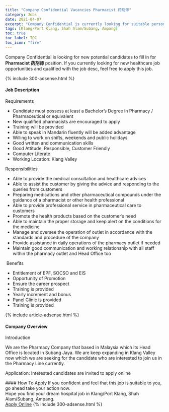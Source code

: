 ```yaml
---
title: "Company Confidential Vacancies Pharmacist 药剂师" 
category: Jobs 
date: 2021-04-07 
excerpt: "Company Confidential is currently looking for suitable person to fill in the Pharmacist 药剂师 which positioned at Klang/Port Klang, Shah Alam/Subang, Ampang" 
tags: [Klang/Port Klang, Shah Alam/Subang, Ampang] 
toc: true 
toc_label: TOC 
toc_icon: "fire" 
--- 
```


<p>Company Confidential is looking for new potential candidates to fill in for <b>Pharmacist 药剂师</b> position. If you currently looking for new healthcare job opportunities and qualified with the job desc, feel free to apply this job.
</p>{% include 300-adsense.html %} 
<div><div><h4>Job Description</h4></div><div><div><span><div><p>Requirements</p><ul><li>Candidate must possess at least a Bachelor&#8217;s Degree in Pharmacy / Pharmaceutical or equivalent</li><li>New qualified pharmacists are encouraged to apply</li><li>Training will be provided</li><li>Able to speak in&#160;Mandarin fluently will be added advantage</li><li>Willing to work on shifts, weekends and public holidays</li><li>Good written and communication skills</li><li>Good Attitude, Responsible, Customer Friendly</li><li>Computer Literate</li><li>Working Location: Klang Valley</li></ul><p>Responsibilities</p><ul><li>Able to provide the medical consultation and healthcare advices</li><li>Able to assist the customer by giving the advice and responding to the queries from customers</li><li>Preparing medications and other pharmaceutical compounds under the guidance of a pharmacist or other health professional</li><li>Able to provide professional service in pharmaceutical care to customers</li><li>Promote the health products based on the customer&#8217;s need</li><li>Able to maintain the&#160;proper storage and keep alert on the conditions for the medicine</li><li>Manage and oversee the operation of outlet in accordance with the standards and procedure of the company</li><li>Provide assistance in daily operations of the pharmacy outlet if needed</li><li>Maintain good communication and working relationship with all staff within the pharmacy outlet and Head Office too</li></ul><p>&#160;Benefits</p><ul><li>Entitlement of EPF, SOCSO and EIS</li><li>Opportunity of Promotion</li><li>Ensure the career prospect</li><li>Training is provided</li><li>Yearly increment and bonus</li><li>Panel Clinic is provided</li><li>Training is provided</li></ul></div></span></div></div></div> 
{% include article-adsense.html %} 
<div><div><h4>Company Overview</h4></div><div><div><span><div><p>Introduction</p><p>We are the Pharmacy Company that based in Malaysia which its Head Office is located in Subang Jaya. We are keep expanding in Klang Valley now which we are seeking for the candidate who are interested to join us in the Pharmacy Line currently.&#160;</p><p>Application: Interested candidates are invited to apply online</p></div></span></div></div></div> 
#### How To Apply 
If you confident and feel that this job is suitable to you, go ahead take your action now. <br/> 
Hope you find your dream hospital job in Klang/Port Klang, Shah Alam/Subang, Ampang. <br/> 
<a href="https://www.jobstreet.com.my/en/job/pharmacist-药剂师-4526784?jobId=jobstreet-my-job-4526784" class="btn btn--warning" target="_blank" rel="nofollow noopenner">Apply Online</a> 
{% include 300-adsense.html %} 